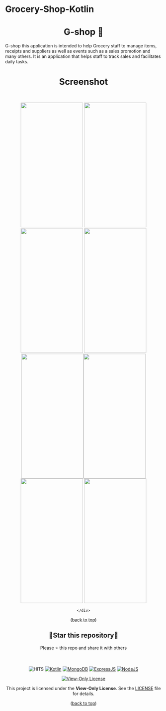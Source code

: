 # Grocery-Shop-Kotlin

<div id="top"></div>
<h1 align="center"> G-shop 📱 </h1>
G-shop this application is intended to help Grocery staff to manage items, receipts and suppliers as well as events such as a sales promotion and many others. It is an application that helps staff to track sales and facilitates daily tasks.
<br/>
<h1 align="center"> Screenshot </h1>
<br/>


<p align=center>
    <div align="center">
      <img src="https://camo.githubusercontent.com/https://github.com/dhiaeddine-bouslimi-esprit-tn/Grocery-Shop-Kotlin/assets/64777337/b9c6c35f-a049-429b-8dce-be16ffec7a50.type"  width="200" height="400" />
   <img src="https://camo.githubusercontent.com/https://github.com/dhiaeddine-bouslimi-esprit-tn/Grocery-Shop-Kotlin/assets/64777337/b9c6c35f-a049-429b-8dce-be16ffec7a50" data-canonical-src="https://gyazo.com/eb5c5741b6a9a16c692170a41a49c858.png" width="200" height="400" />
      <img src="https://camo.githubusercontent.com/https://github.com/dhiaeddine-bouslimi-esprit-tn/Grocery-Shop-Kotlin/assets/64777337/b9c6c35f-a049-429b-8dce-be16ffec7a50" data-canonical-src="https://gyazo.com/eb5c5741b6a9a16c692170a41a49c858.png" width="200" height="400" />
      <img src="https://camo.githubusercontent.com/https://github.com/dhiaeddine-bouslimi-esprit-tn/Grocery-Shop-Kotlin/assets/64777337/b9c6c35f-a049-429b-8dce-be16ffec7a50" data-canonical-src="https://gyazo.com/eb5c5741b6a9a16c692170a41a49c858.png" width="200" height="400" />
      <img src="https://camo.githubusercontent.com/https://github.com/dhiaeddine-bouslimi-esprit-tn/Grocery-Shop-Kotlin/assets/64777337/b9c6c35f-a049-429b-8dce-be16ffec7a50" data-canonical-src="https://gyazo.com/eb5c5741b6a9a16c692170a41a49c858.png" width="200" height="400" /><img src="https://camo.githubusercontent.com/https://github.com/dhiaeddine-bouslimi-esprit-tn/Grocery-Shop-Kotlin/assets/64777337/b9c6c35f-a049-429b-8dce-be16ffec7a50" data-canonical-src="https://gyazo.com/eb5c5741b6a9a16c692170a41a49c858.png" width="200" height="400" />
      <img src="https://camo.githubusercontent.com/https://github.com/dhiaeddine-bouslimi-esprit-tn/Grocery-Shop-Kotlin/assets/64777337/b9c6c35f-a049-429b-8dce-be16ffec7a50" data-canonical-src="https://gyazo.com/eb5c5741b6a9a16c692170a41a49c858.png" width="200" height="400" />
      <img src="https://camo.githubusercontent.com/https://github.com/dhiaeddine-bouslimi-esprit-tn/Grocery-Shop-Kotlin/assets/64777337/b9c6c35f-a049-429b-8dce-be16ffec7a50" data-canonical-src="https://gyazo.com/eb5c5741b6a9a16c692170a41a49c858.png" width="200" height="400" />

   
    </div>
</p>

<p align="center">(<a href="#top">back to top</a>)</p>

<div align=center>

<h2>🌟Star this repository🌟</h2>

Please ⭐️ this repo and share it with others

</div>

<br>

<div align=center>

![HITS](https://hits.seeyoufarm.com/api/count/incr/badge.svg?url=https://github.com/yassindaboussi/Discovery-Android&count_bg=#79C83D&title_bg=#555555&icon=&icon_color=#E7E7E7&title=PAGE+VIEWS&edge_flat=false)
[![Kotlin](https://img.shields.io/badge/Kotlin-blueviolet.svg)](https://kotlinlang.org)
[![MongoDB](https://img.shields.io/badge/MongoDB-brightgreen.svg)](https://mongodb.com)
[![ExpressJS](https://img.shields.io/badge/ExpressJs-orange.svg)](https://expressjs.com)
[![NodeJS](https://img.shields.io/badge/ExpressJs-brightgreen.svg)](https://nodejs.org)
    

  
    
[![View-Only License](https://img.shields.io/badge/License-View--Only-red.svg?style=flat-square)](LICENSE.md)

This project is licensed under the **View-Only License**. See the [LICENSE](LICENSE) file for details.


</p>

</div>

<p align="center">(<a href="#top">back to top</a>)</p>
